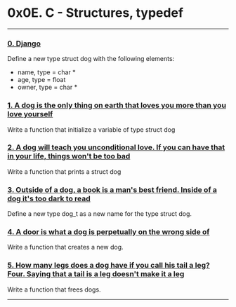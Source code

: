 # 0x0E. C - Structures, typedef
---
### [0. Django](./dog.h)
Define a new type struct dog with the following elements:

* name, type = char *
* age, type = float
* owner, type = char *
### [1. A dog is the only thing on earth that loves you more than you love yourself](./1-init_dog.c)
Write a function that initialize a variable of type struct dog
### [2. A dog will teach you unconditional love. If you can have that in your life, things won't be too bad](./2-print_dog.c)
Write a function that prints a struct dog
### [3. Outside of a dog, a book is a man's best friend. Inside of a dog it's too dark to read](./dog.h)
Define a new type dog_t as a new name for the type struct dog.
### [4. A door is what a dog is perpetually on the wrong side of](./4-new_dog.c)
Write a function that creates a new dog.
### [5. How many legs does a dog have if you call his tail a leg? Four. Saying that a tail is a leg doesn't make it a leg](./5-free_dog.c)
Write a function that frees dogs.

---
